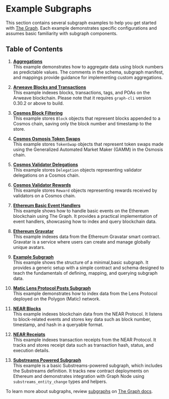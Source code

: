 # Example Subgraphs

This section contains several subgraph examples to help you get started with [The Graph](https://thegraph.com/). Each example demonstrates specific configurations and assumes basic familiarity with subgraph components.

## Table of Contents

1. **[Aggregations](https://github.com/graphprotocol/graph-tooling/tree/adding-table/examples/aggregations)**  
   This example demonstrates how to aggregate data using block numbers as predictable values. The comments in the schema, subgraph manifest, and mappings provide guidance for implementing custom aggregations.

2. **[Arweave Blocks and Transactions](https://github.com/graphprotocol/graph-tooling/tree/adding-table/examples/arweave-blocks-transactions)**  
   This example indexes blocks, transactions, tags, and POAs on the Arweave blockchain. Please note that it requires `graph-cli` version 0.30.2 or above to build.

3. **[Cosmos Block Filtering](https://github.com/graphprotocol/graph-tooling/tree/adding-table/examples/cosmos-block-filtering)**  
   This example stores `Block` objects that represent blocks appended to a Cosmos chain, saving only the block number and timestamp to the store.

4. **[Cosmos Osmosis Token Swaps](https://github.com/graphprotocol/graph-tooling/tree/adding-table/examples/cosmos-osmosis-token-swaps)**  
   This example stores `TokenSwap` objects that represent token swaps made using the Generalized Automated Market Maker (GAMM) in the Osmosis chain.

5. **[Cosmos Validator Delegations](https://github.com/graphprotocol/graph-tooling/tree/adding-table/examples/cosmos-validator-delegations)**  
   This example stores `Delegation` objects representing validator delegations on a Cosmos chain.

6. **[Cosmos Validator Rewards](https://github.com/graphprotocol/graph-tooling/tree/adding-table/examples/cosmos-validator-rewards)**  
   This example stores `Reward` objects representing rewards received by validators on a Cosmos chain.

7. **[Ethereum Basic Event Handlers](https://github.com/graphprotocol/graph-tooling/tree/adding-table/examples/ethereum-basic-event-handlers)**  
   This example shows how to handle basic events on the Ethereum blockchain using The Graph. It provides a practical implementation of event handlers, showcasing how to index and query blockchain data.

8. **[Ethereum Gravatar](https://github.com/graphprotocol/graph-tooling/tree/adding-table/examples/ethereum-gravatar)**  
   This example indexes data from the Ethereum Gravatar smart contract. Gravatar is a service where users can create and manage globally unique avatars.

9. **[Example Subgraph](https://github.com/graphprotocol/graph-tooling/tree/adding-table/examples/example-subgraph)**  
   This example shows the structure of a minimal,basic subgraph. It provides a generic setup with a simple contract and schema designed to teach the fundamentals of defining, mapping, and querying subgraph data.

10. **[Matic Lens Protocol Posts Subgraph](https://github.com/graphprotocol/graph-tooling/tree/adding-table/examples/matic-lens-protocol-posts-subgraph)**  
    This example demonstrates how to index data from the Lens Protocol deployed on the Polygon (Matic) network.

11. **[NEAR Blocks](https://github.com/graphprotocol/graph-tooling/tree/adding-table/examples/near-blocks)**  
    This example indexes blockchain data from the NEAR Protocol. It listens to block-related events and stores key data such as block number, timestamp, and hash in a queryable format.

12. **[NEAR Receipts](https://github.com/graphprotocol/graph-tooling/tree/adding-table/examples/near-receipts)**  
    This example indexes transaction receipts from the NEAR Protocol. It tracks and stores receipt data such as transaction hash, status, and execution details.

13. **[Substreams Powered Subgraph](https://github.com/graphprotocol/graph-tooling/tree/adding-table/examples/substreams-powered-subgraph)**  
    This example is a basic Substreams-powered subgraph, which includes the Substreams definition. It tracks new contract deployments on Ethereum and demonstrates integration with Graph Node using `substreams_entity_change` types and helpers.

To learn more about subgraphs, review [subgraphs]( https://thegraph.com/docs/en/subgraphs/developing/subgraphs/) on [The Graph docs]( https://thegraph.com/docs/en/).



